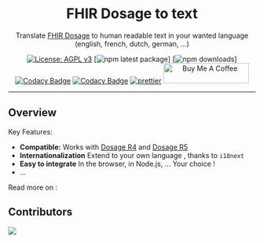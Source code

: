 <h1 align="center">FHIR Dosage to text</h1>

<div align="center">

Translate [FHIR Dosage](https://build.fhir.org/dosage.html) to human readable text in your wanted language (english, french, dutch, german, ...)

[![License: AGPL v3](https://img.shields.io/badge/License-AGPL_v3-blue.svg)](https://github.com/jy95/fhir-dosage-to-text/blob/main/LICENSE) [![npm latest package](https://img.shields.io/npm/v/fhir-dosage-to-text/latest.svg)] [![npm downloads](https://img.shields.io/npm/dm/fhir-dosage-to-text.svg)] [![Codacy Badge](https://app.codacy.com/project/badge/Grade/9c444b5c17fe497cb21d052b0a7ab4e6)](https://app.codacy.com/gh/jy95/fhir-dosage-to-text/dashboard?utm_source=gh&utm_medium=referral&utm_content=&utm_campaign=Badge_grade) [![Codacy Badge](https://app.codacy.com/project/badge/Coverage/43d9fa27054841f5a884afc88188ef01)](https://app.codacy.com/gh/jy95/fhir-dosage-to-text/dashboard?utm_source=gh&utm_medium=referral&utm_content=&utm_campaign=Badge_coverage) [![prettier](https://img.shields.io/badge/code_style-prettier-ff69b4.svg)](https://github.com/prettier/prettier) <a href="https://www.buymeacoffee.com/GPFR" target="_blank"><img src="https://cdn.buymeacoffee.com/buttons/v2/default-yellow.png" height="41" width="174" alt="Buy Me A Coffee" style="height: 41px !important;width: 174px !important;" ></a>
<br />

</div>

---

## Overview

Key Features:

- **Compatible:** Works with [Dosage R4](https://hl7.org/fhir/R4/dosage.html) and [Dosage R5](https://hl7.org/fhir/R5/dosage.html)
- **Internationalization** Extend to your own language , thanks to `i18next`
- **Easy to integrate** In the browser, in Node.js, ... Your choice !
- ...

Read more on :

## Contributors

<a href="https://github.com/jy95/fhir-dosage-to-text/graphs/contributors">
  <img src="https://contrib.rocks/image?repo=jy95/fhir-dosage-to-text" />
</a>
